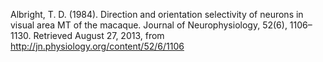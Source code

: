 Albright, T. D. (1984). Direction and orientation selectivity of neurons in visual area MT of the macaque. Journal of Neurophysiology, 52(6), 1106–1130. Retrieved August 27, 2013, from http://jn.physiology.org/content/52/6/1106